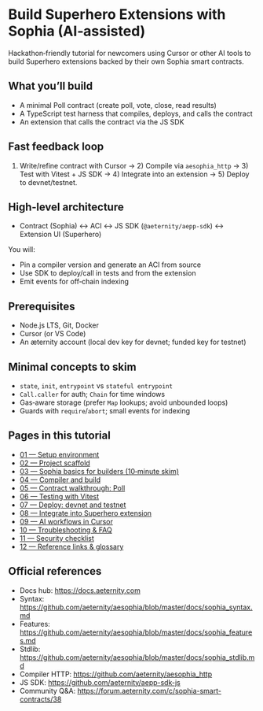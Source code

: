 # Build Superhero Extensions with Sophia (AI‑assisted)

Hackathon‑friendly tutorial for newcomers using Cursor or other AI tools to build Superhero extensions backed by their own Sophia smart contracts.

## What you’ll build
- A minimal Poll contract (create poll, vote, close, read results)
- A TypeScript test harness that compiles, deploys, and calls the contract
- An extension that calls the contract via the JS SDK

## Fast feedback loop
1) Write/refine contract with Cursor → 2) Compile via `aesophia_http` → 3) Test with Vitest + JS SDK → 4) Integrate into an extension → 5) Deploy to devnet/testnet.

## High‑level architecture
- Contract (Sophia) ↔ ACI ↔ JS SDK (`@aeternity/aepp-sdk`) ↔ Extension UI (Superhero)

You will:
- Pin a compiler version and generate an ACI from source
- Use SDK to deploy/call in tests and from the extension
- Emit events for off‑chain indexing

## Prerequisites
- Node.js LTS, Git, Docker
- Cursor (or VS Code)
- An æternity account (local dev key for devnet; funded key for testnet)

## Minimal concepts to skim
- `state`, `init`, `entrypoint` vs `stateful entrypoint`
- `Call.caller` for auth; `Chain` for time windows
- Gas‑aware storage (prefer `Map` lookups; avoid unbounded loops)
- Guards with `require`/`abort`; small events for indexing

## Pages in this tutorial
- [01 — Setup environment](./01-setup-environment.md)
- [02 — Project scaffold](./02-project-scaffold.md)
- [03 — Sophia basics for builders (10‑minute skim)](./03-sophia-basics-for-builders.md)
- [04 — Compiler and build](./04-compiler-and-build.md)
- [05 — Contract walkthrough: Poll](./05-contract-poll-walkthrough.md)
- [06 — Testing with Vitest](./06-testing-with-vitest.md)
- [07 — Deploy: devnet and testnet](./07-deploy-devnet-and-testnet.md)
- [08 — Integrate into Superhero extension](./08-integrate-into-superhero-extension.md)
- [09 — AI workflows in Cursor](./09-ai-workflows-in-cursor.md)
- [10 — Troubleshooting & FAQ](./10-troubleshooting-and-faq.md)
- [11 — Security checklist](./11-security-checklist.md)
- [12 — Reference links & glossary](./12-reference-links-and-glossary.md)

## Official references
- Docs hub: https://docs.aeternity.com
- Syntax: https://github.com/aeternity/aesophia/blob/master/docs/sophia_syntax.md
- Features: https://github.com/aeternity/aesophia/blob/master/docs/sophia_features.md
- Stdlib: https://github.com/aeternity/aesophia/blob/master/docs/sophia_stdlib.md
- Compiler HTTP: https://github.com/aeternity/aesophia_http
- JS SDK: https://github.com/aeternity/aepp-sdk-js
- Community Q&A: https://forum.aeternity.com/c/sophia-smart-contracts/38
